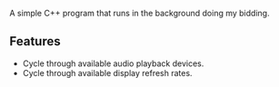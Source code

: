 A simple C++ program that runs in the background doing my bidding.

## Features
* Cycle through available audio playback devices.
* Cycle through available display refresh rates.